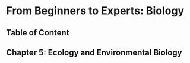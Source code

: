 # From Beginners to Experts: Biology
## Table of Content
## Chapter 5: Ecology and Environmental Biology
